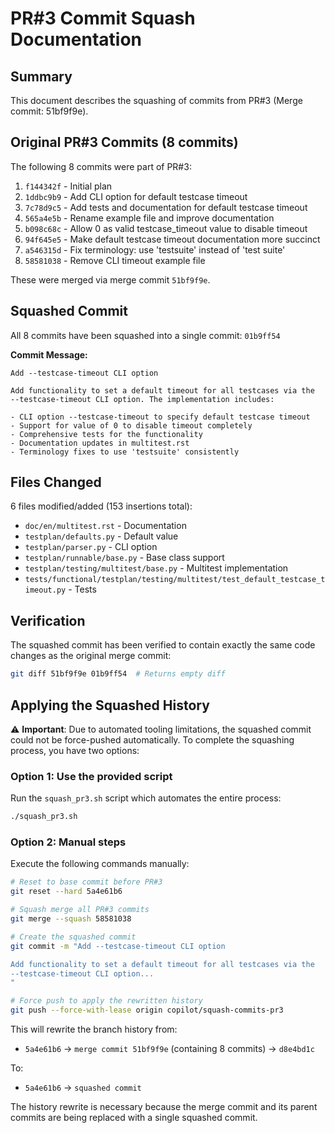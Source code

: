 # PR#3 Commit Squash Documentation

## Summary

This document describes the squashing of commits from PR#3 (Merge commit: 51bf9f9e).

## Original PR#3 Commits (8 commits)

The following 8 commits were part of PR#3:

1. `f144342f` - Initial plan
2. `1ddbc9b9` - Add CLI option for default testcase timeout
3. `7c78d9c5` - Add tests and documentation for default testcase timeout
4. `565a4e5b` - Rename example file and improve documentation  
5. `b098c68c` - Allow 0 as valid testcase_timeout value to disable timeout
6. `94f645e5` - Make default testcase timeout documentation more succinct
7. `a546315d` - Fix terminology: use 'testsuite' instead of 'test suite'
8. `58581038` - Remove CLI timeout example file

These were merged via merge commit `51bf9f9e`.

## Squashed Commit

All 8 commits have been squashed into a single commit: `01b9ff54`

**Commit Message:**
```
Add --testcase-timeout CLI option

Add functionality to set a default timeout for all testcases via the
--testcase-timeout CLI option. The implementation includes:

- CLI option --testcase-timeout to specify default testcase timeout
- Support for value of 0 to disable timeout completely
- Comprehensive tests for the functionality
- Documentation updates in multitest.rst
- Terminology fixes to use 'testsuite' consistently
```

## Files Changed

6 files modified/added (153 insertions total):
- `doc/en/multitest.rst` - Documentation  
- `testplan/defaults.py` - Default value
- `testplan/parser.py` - CLI option
- `testplan/runnable/base.py` - Base class support
- `testplan/testing/multitest/base.py` - Multitest implementation
- `tests/functional/testplan/testing/multitest/test_default_testcase_timeout.py` - Tests

## Verification

The squashed commit has been verified to contain exactly the same code changes as the original merge commit:
```bash
git diff 51bf9f9e 01b9ff54  # Returns empty diff
```

## Applying the Squashed History

⚠️ **Important**: Due to automated tooling limitations, the squashed commit could not be force-pushed automatically. To complete the squashing process, you have two options:

### Option 1: Use the provided script
Run the `squash_pr3.sh` script which automates the entire process:
```bash
./squash_pr3.sh
```

### Option 2: Manual steps
Execute the following commands manually:
```bash
# Reset to base commit before PR#3
git reset --hard 5a4e61b6

# Squash merge all PR#3 commits
git merge --squash 58581038

# Create the squashed commit
git commit -m "Add --testcase-timeout CLI option

Add functionality to set a default timeout for all testcases via the
--testcase-timeout CLI option...
"

# Force push to apply the rewritten history
git push --force-with-lease origin copilot/squash-commits-pr3
```

This will rewrite the branch history from:
- `5a4e61b6` → `merge commit 51bf9f9e` (containing 8 commits) → `d8e4bd1c`

To:
- `5a4e61b6` → `squashed commit`

The history rewrite is necessary because the merge commit and its parent commits are being replaced with a single squashed commit.
